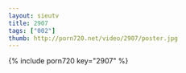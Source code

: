 ```yaml
--- 
layout: sieutv
title: 2907
tags: ["002"]
thumb: http://porn720.net/video/2907/poster.jpg
---
```

{% include porn720 key="2907" %} 
